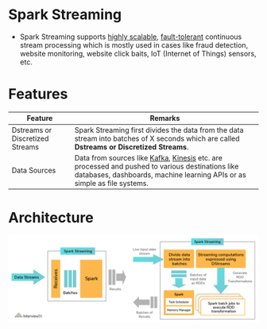 # Spark Streaming
- Spark Streaming supports [highly scalable](../../../HLD-System-Designs/1_Databases/3_Scalability-Techniques/Readme.md), [fault-tolerant](../../../HLD-System-Designs/5_HighAvailability/FaultTolerance.md) continuous stream processing which is mostly used in cases like fraud detection, website monitoring, website click baits, IoT (Internet of Things) sensors, etc.

# Features

| Feature                         | Remarks                                                                                                                                                                                                                                                                                               |
|---------------------------------|-------------------------------------------------------------------------------------------------------------------------------------------------------------------------------------------------------------------------------------------------------------------------------------------------------|
| Dstreams or Discretized Streams | Spark Streaming first divides the data from the data stream into batches of X seconds which are called **Dstreams or Discretized Streams**.                                                                                                                                                           |
| Data Sources                    | Data from sources like [Kafka](../../../HLD-System-Designs/2_MessageBrokersEDA/Kafka/Readme.md), [Kinesis](https://github.com/Anshul619/AWS-Services/tree/main/4_MessageBrokers/AmazonKinesis/Readme.md) etc. are processed and pushed to various destinations like databases, dashboards, machine learning APIs or as simple as file systems. |

# Architecture

![](apache_spark_spark_streaming.png)